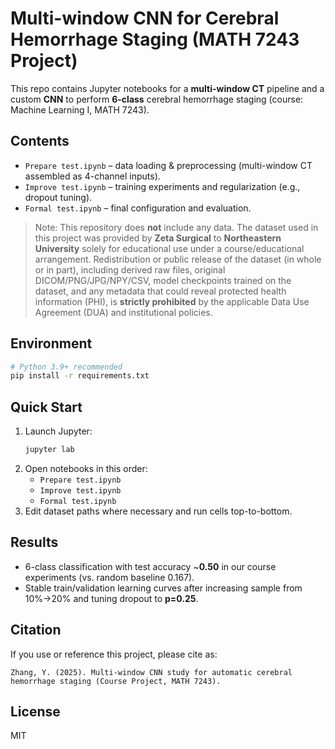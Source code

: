 # Multi-window CNN for Cerebral Hemorrhage Staging (MATH 7243 Project)

This repo contains Jupyter notebooks for a **multi-window CT** pipeline and a custom **CNN** to perform **6-class** cerebral hemorrhage staging (course: Machine Learning I, MATH 7243).

## Contents
- `Prepare test.ipynb` – data loading & preprocessing (multi-window CT assembled as 4-channel inputs).
- `Improve test.ipynb` – training experiments and regularization (e.g., dropout tuning).
- `Formal test.ipynb` – final configuration and evaluation.

> Note: This repository does **not** include any data. The dataset used in this project was provided by **Zeta Surgical** to **Northeastern University** solely for educational use under a course/educational arrangement. Redistribution or public release of the dataset (in whole or in part), including derived raw files, original DICOM/PNG/JPG/NPY/CSV, model checkpoints trained on the dataset, and any metadata that could reveal protected health information (PHI), is **strictly prohibited** by the applicable Data Use Agreement (DUA) and institutional policies.

## Environment
```bash
# Python 3.9+ recommended
pip install -r requirements.txt
```

## Quick Start
1. Launch Jupyter:
   ```bash
   jupyter lab
   ```
2. Open notebooks in this order:
   - `Prepare test.ipynb`
   - `Improve test.ipynb`
   - `Formal test.ipynb`
3. Edit dataset paths where necessary and run cells top-to-bottom.

## Results
- 6-class classification with test accuracy ~**0.50** in our course experiments (vs. random baseline 0.167).
- Stable train/validation learning curves after increasing sample from 10%→20% and tuning dropout to **p=0.25**.

## Citation
If you use or reference this project, please cite as:
```
Zhang, Y. (2025). Multi-window CNN study for automatic cerebral hemorrhage staging (Course Project, MATH 7243).
```

## License
MIT
